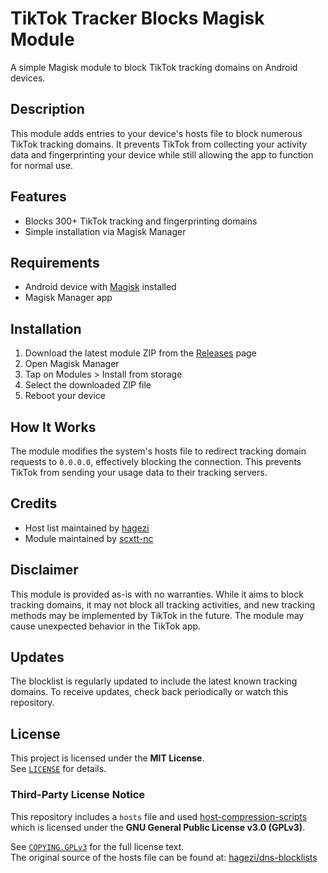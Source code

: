 # TikTok Tracker Blocks Magisk Module

A simple Magisk module to block TikTok tracking domains on Android devices.

## Description

This module adds entries to your device's hosts file to block numerous TikTok tracking domains. It prevents TikTok from collecting your activity data and fingerprinting your device while still allowing the app to function for normal use.

## Features

- Blocks 300+ TikTok tracking and fingerprinting domains
- Simple installation via Magisk Manager

## Requirements

- Android device with [Magisk](https://github.com/topjohnwu/Magisk) installed
- Magisk Manager app

## Installation

1. Download the latest module ZIP from the [Releases](https://github.com/scxtt-nc/TikTok-Tracker-Blocks_Magisk/releases) page
2. Open Magisk Manager
3. Tap on Modules > Install from storage
4. Select the downloaded ZIP file
5. Reboot your device

## How It Works

The module modifies the system's hosts file to redirect tracking domain requests to `0.0.0.0`, effectively blocking the connection. This prevents TikTok from sending your usage data to their tracking servers.

## Credits

- Host list maintained by [hagezi](https://github.com/hagezi/dns-blocklists)
- Module maintained by [scxtt-nc](https://github.com/scxtt-nc)

## Disclaimer

This module is provided as-is with no warranties. While it aims to block tracking domains, it may not block all tracking activities, and new tracking methods may be implemented by TikTok in the future. The module may cause unexpected behavior in the TikTok app.

## Updates

The blocklist is regularly updated to include the latest known tracking domains. To receive updates, check back periodically or watch this repository.

## License

This project is licensed under the **MIT License**.  
See [`LICENSE`](./LICENSE) for details.

### Third-Party License Notice

This repository includes a `hosts` file and used [host-compression-scripts](https://github.com/Lateralus138/hosts-compression-scripts) which is licensed under the **GNU General Public License v3.0 (GPLv3)**.

See [`COPYING.GPLv3`](./COPYING.GPLv3) for the full license text.  
The original source of the hosts file can be found at: [hagezi/dns-blocklists](https://github.com/hagezi/dns-blocklists)
